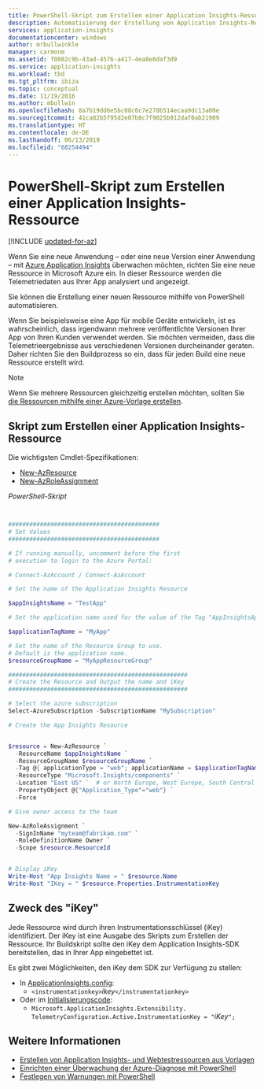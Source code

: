 ```yaml
---
title: PowerShell-Skript zum Erstellen einer Application Insights-Ressource | Microsoft Docs
description: Automatisierung der Erstellung von Application Insights-Ressourcen.
services: application-insights
documentationcenter: windows
author: mrbullwinkle
manager: carmonm
ms.assetid: f0082c9b-43ad-4576-a417-4ea8e0daf3d9
ms.service: application-insights
ms.workload: tbd
ms.tgt_pltfrm: ibiza
ms.topic: conceptual
ms.date: 11/19/2016
ms.author: mbullwin
ms.openlocfilehash: 8a7b19dd6e5bc08c0c7e278b514ecaa9dc13a00e
ms.sourcegitcommit: 41ca82b5f95d2e07b0c7f9025b912daf0ab21909
ms.translationtype: HT
ms.contentlocale: de-DE
ms.lasthandoff: 06/13/2019
ms.locfileid: "60254494"
---
```

# <a name="powershell-script-to-create-an-application-insights-resource"></a>PowerShell-Skript zum Erstellen einer Application Insights-Ressource

[!INCLUDE [updated-for-az](../../../includes/updated-for-az.md)]

Wenn Sie eine neue Anwendung – oder eine neue Version einer Anwendung – mit [Azure Application Insights](https://azure.microsoft.com/services/application-insights/) überwachen möchten, richten Sie eine neue Ressource in Microsoft Azure ein. In dieser Ressource werden die Telemetriedaten aus Ihrer App analysiert und angezeigt. 

Sie können die Erstellung einer neuen Ressource mithilfe von PowerShell automatisieren.

Wenn Sie beispielsweise eine App für mobile Geräte entwickeln, ist es wahrscheinlich, dass irgendwann mehrere veröffentlichte Versionen Ihrer App von Ihren Kunden verwendet werden. Sie möchten vermeiden, dass die Telemetrieergebnisse aus verschiedenen Versionen durcheinander geraten. Daher richten Sie den Buildprozess so ein, dass für jeden Build eine neue Ressource erstellt wird.

> [!NOTE]
> Wenn Sie mehrere Ressourcen gleichzeitig erstellen möchten, sollten Sie [die Ressourcen mithilfe einer Azure-Vorlage erstellen](powershell.md).
> 
> 

## <a name="script-to-create-an-application-insights-resource"></a>Skript zum Erstellen einer Application Insights-Ressource
Die wichtigsten Cmdlet-Spezifikationen:

* [New-AzResource](https://msdn.microsoft.com/library/mt652510.aspx)
* [New-AzRoleAssignment](https://msdn.microsoft.com/library/mt678995.aspx)

*PowerShell-Skript*  

```powershell


###########################################
# Set Values
###########################################

# If running manually, uncomment before the first 
# execution to login to the Azure Portal:

# Connect-AzAccount / Connect-AzAccount

# Set the name of the Application Insights Resource

$appInsightsName = "TestApp"

# Set the application name used for the value of the Tag "AppInsightsApp" 

$applicationTagName = "MyApp"

# Set the name of the Resource Group to use.  
# Default is the application name.
$resourceGroupName = "MyAppResourceGroup"

###################################################
# Create the Resource and Output the name and iKey
###################################################

# Select the azure subscription
Select-AzureSubscription -SubscriptionName "MySubscription"

# Create the App Insights Resource


$resource = New-AzResource `
  -ResourceName $appInsightsName `
  -ResourceGroupName $resourceGroupName `
  -Tag @{ applicationType = "web"; applicationName = $applicationTagName} `
  -ResourceType "Microsoft.Insights/components" `
  -Location "East US" `  # or North Europe, West Europe, South Central US
  -PropertyObject @{"Application_Type"="web"} `
  -Force

# Give owner access to the team

New-AzRoleAssignment `
  -SignInName "myteam@fabrikam.com" `
  -RoleDefinitionName Owner `
  -Scope $resource.ResourceId 


# Display iKey
Write-Host "App Insights Name = " $resource.Name
Write-Host "IKey = " $resource.Properties.InstrumentationKey

```

## <a name="what-to-do-with-the-ikey"></a>Zweck des "iKey"
Jede Ressource wird durch ihren Instrumentationsschlüssel (iKey) identifiziert. Der iKey ist eine Ausgabe des Skripts zum Erstellen der Ressource. Ihr Buildskript sollte den iKey dem Application Insights-SDK bereitstellen, das in Ihrer App eingebettet ist.

Es gibt zwei Möglichkeiten, den iKey dem SDK zur Verfügung zu stellen:

* In [ApplicationInsights.config](../../azure-monitor/app/configuration-with-applicationinsights-config.md): 
  * `<instrumentationkey>`*ikey*`</instrumentationkey>`
* Oder im [Initialisierungscode](../../azure-monitor/app/api-custom-events-metrics.md): 
  * `Microsoft.ApplicationInsights.Extensibility.
    TelemetryConfiguration.Active.InstrumentationKey = "`*iKey*`";`

## <a name="see-also"></a>Weitere Informationen
* [Erstellen von Application Insights- und Webtestressourcen aus Vorlagen](powershell.md)
* [Einrichten einer Überwachung der Azure-Diagnose mit PowerShell](powershell-azure-diagnostics.md) 
* [Festlegen von Warnungen mit PowerShell](powershell-alerts.md)

